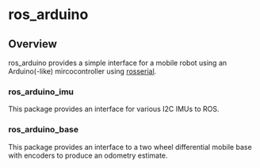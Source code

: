 ros_arduino
===========
## Overview ##
ros_arduino provides a simple interface for a mobile robot using an Arduino(-like) mircocontroller using [rosserial](https://github.com/ros-drivers/rosserial).

### ros_arduino_imu
This package provides an interface for various I2C IMUs to ROS.

### ros_arduino_base
This package provides an interface to a two wheel differential mobile base with encoders to produce an odometry estimate.
